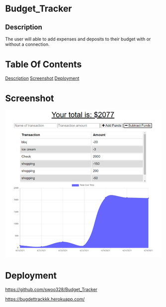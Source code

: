 # Budget_Tracker

## Description <a name="description"></a>
The user will able to add expenses and deposits to their budget with or without a connection. 

# Table Of Contents

[Description](#description)
[Screenshot](#screenshot)
[Deployment](#deployment)

# Screenshot <a name = "screenshot"></a>
![](public/graph.PNG)

# Deployment <a name = "deployment"></a>
https://github.com/swoo328/Budget_Tracker

https://bugdettrackkk.herokuapp.com/
